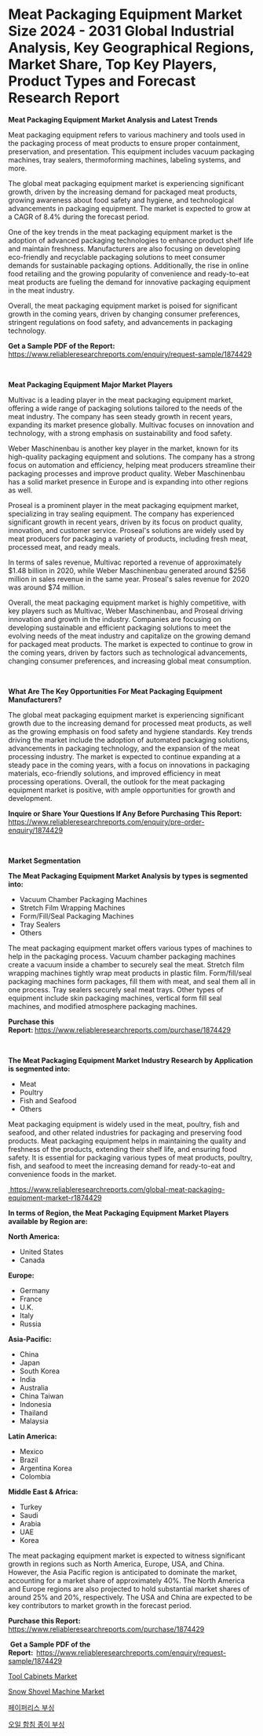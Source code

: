 <p><h1>Meat Packaging Equipment Market Size 2024 - 2031 Global Industrial Analysis, Key Geographical Regions, Market Share, Top Key Players, Product Types and Forecast Research Report</h1></p><p><strong>Meat Packaging Equipment Market Analysis and Latest Trends</strong></p>
<p><p>Meat packaging equipment refers to various machinery and tools used in the packaging process of meat products to ensure proper containment, preservation, and presentation. This equipment includes vacuum packaging machines, tray sealers, thermoforming machines, labeling systems, and more.</p><p>The global meat packaging equipment market is experiencing significant growth, driven by the increasing demand for packaged meat products, growing awareness about food safety and hygiene, and technological advancements in packaging equipment. The market is expected to grow at a CAGR of 8.4% during the forecast period.</p><p>One of the key trends in the meat packaging equipment market is the adoption of advanced packaging technologies to enhance product shelf life and maintain freshness. Manufacturers are also focusing on developing eco-friendly and recyclable packaging solutions to meet consumer demands for sustainable packaging options. Additionally, the rise in online food retailing and the growing popularity of convenience and ready-to-eat meat products are fueling the demand for innovative packaging equipment in the meat industry.</p><p>Overall, the meat packaging equipment market is poised for significant growth in the coming years, driven by changing consumer preferences, stringent regulations on food safety, and advancements in packaging technology.</p></p>
<p><strong>Get a Sample PDF of the Report:&nbsp;</strong> <a href="https://www.reliableresearchreports.com/enquiry/request-sample/1874429">https://www.reliableresearchreports.com/enquiry/request-sample/1874429</a></p>
<p>&nbsp;</p>
<p><strong>Meat Packaging Equipment Major Market Players</strong></p>
<p><p>Multivac is a leading player in the meat packaging equipment market, offering a wide range of packaging solutions tailored to the needs of the meat industry. The company has seen steady growth in recent years, expanding its market presence globally. Multivac focuses on innovation and technology, with a strong emphasis on sustainability and food safety.</p><p>Weber Maschinenbau is another key player in the market, known for its high-quality packaging equipment and solutions. The company has a strong focus on automation and efficiency, helping meat producers streamline their packaging processes and improve product quality. Weber Maschinenbau has a solid market presence in Europe and is expanding into other regions as well.</p><p>Proseal is a prominent player in the meat packaging equipment market, specializing in tray sealing equipment. The company has experienced significant growth in recent years, driven by its focus on product quality, innovation, and customer service. Proseal's solutions are widely used by meat producers for packaging a variety of products, including fresh meat, processed meat, and ready meals.</p><p>In terms of sales revenue, Multivac reported a revenue of approximately $1.48 billion in 2020, while Weber Maschinenbau generated around $256 million in sales revenue in the same year. Proseal's sales revenue for 2020 was around $74 million.</p><p>Overall, the meat packaging equipment market is highly competitive, with key players such as Multivac, Weber Maschinenbau, and Proseal driving innovation and growth in the industry. Companies are focusing on developing sustainable and efficient packaging solutions to meet the evolving needs of the meat industry and capitalize on the growing demand for packaged meat products. The market is expected to continue to grow in the coming years, driven by factors such as technological advancements, changing consumer preferences, and increasing global meat consumption.</p></p>
<p>&nbsp;</p>
<p><strong>What Are The Key Opportunities For Meat Packaging Equipment Manufacturers?</strong></p>
<p><p>The global meat packaging equipment market is experiencing significant growth due to the increasing demand for processed meat products, as well as the growing emphasis on food safety and hygiene standards. Key trends driving the market include the adoption of automated packaging solutions, advancements in packaging technology, and the expansion of the meat processing industry. The market is expected to continue expanding at a steady pace in the coming years, with a focus on innovations in packaging materials, eco-friendly solutions, and improved efficiency in meat processing operations. Overall, the outlook for the meat packaging equipment market is positive, with ample opportunities for growth and development.</p></p>
<p><strong>Inquire or Share Your Questions If Any Before Purchasing This Report:</strong> <a href="https://www.reliableresearchreports.com/enquiry/pre-order-enquiry/1874429">https://www.reliableresearchreports.com/enquiry/pre-order-enquiry/1874429</a></p>
<p>&nbsp;</p>
<p><strong>Market Segmentation</strong></p>
<p><strong>The Meat Packaging Equipment Market Analysis by types is segmented into:</strong></p>
<p><ul><li>Vacuum Chamber Packaging Machines</li><li>Stretch Film Wrapping Machines</li><li>Form/Fill/Seal Packaging Machines</li><li>Tray Sealers</li><li>Others</li></ul></p>
<p><p>The meat packaging equipment market offers various types of machines to help in the packaging process. Vacuum chamber packaging machines create a vacuum inside a chamber to securely seal the meat. Stretch film wrapping machines tightly wrap meat products in plastic film. Form/fill/seal packaging machines form packages, fill them with meat, and seal them all in one process. Tray sealers securely seal meat trays. Other types of equipment include skin packaging machines, vertical form fill seal machines, and modified atmosphere packaging machines.</p></p>
<p><strong>Purchase this Report:&nbsp;</strong><a href="https://www.reliableresearchreports.com/purchase/1874429">https://www.reliableresearchreports.com/purchase/1874429</a></p>
<p>&nbsp;</p>
<p><strong>The Meat Packaging Equipment Market Industry Research by Application is segmented into:</strong></p>
<p><ul><li>Meat</li><li>Poultry</li><li>Fish and Seafood</li><li>Others</li></ul></p>
<p><p>Meat packaging equipment is widely used in the meat, poultry, fish and seafood, and other related industries for packaging and preserving food products. Meat packaging equipment helps in maintaining the quality and freshness of the products, extending their shelf life, and ensuring food safety. It is essential for packaging various types of meat products, poultry, fish, and seafood to meet the increasing demand for ready-to-eat and convenience foods in the market.</p></p>
<p><a href="https://www.reliableresearchreports.com/global-meat-packaging-equipment-market-r1874429">&nbsp;https://www.reliableresearchreports.com/global-meat-packaging-equipment-market-r1874429</a></p>
<p><strong>In terms of Region, the Meat Packaging Equipment Market Players available by Region are:</strong></p>
<p>
    <p> <strong> North America: </strong>
        <ul>
            <li>United States</li>
            <li>Canada</li>
        </ul>
        </p> 
    <p> <strong> Europe: </strong>
        <ul>
            <li>Germany</li>
            <li>France</li>
            <li>U.K.</li>
            <li>Italy</li>
            <li>Russia</li>
        </ul>
        </p> 
    <p> <strong> Asia-Pacific: </strong>
        <ul>
            <li>China</li>
            <li>Japan</li>
            <li>South Korea</li>
            <li>India</li>
            <li>Australia</li>
            <li>China Taiwan</li>
            <li>Indonesia</li>
            <li>Thailand</li>
            <li>Malaysia</li>
        </ul>
        </p> 
    <p> <strong> Latin America: </strong>
        <ul>
            <li>Mexico</li>
            <li>Brazil</li>
            <li>Argentina Korea</li>
            <li>Colombia</li>
        </ul>
        </p> 
    <p> <strong> Middle East & Africa: </strong>
        <ul>
            <li>Turkey</li>
            <li>Saudi</li>
            <li>Arabia</li>
            <li>UAE</li>
            <li>Korea</li>
        </ul>
    </p>
    </p>
<p><p>The meat packaging equipment market is expected to witness significant growth in regions such as North America, Europe, USA, and China. However, the Asia Pacific region is anticipated to dominate the market, accounting for a market share of approximately 40%. The North America and Europe regions are also projected to hold substantial market shares of around 25% and 20%, respectively. The USA and China are expected to be key contributors to market growth in the forecast period.</p></p>
<p><strong>Purchase this Report: </strong><a href="https://www.reliableresearchreports.com/purchase/1874429">https://www.reliableresearchreports.com/purchase/1874429</a></p>
<p>&nbsp;<strong>Get a Sample PDF of the Report:&nbsp;&nbsp;</strong><a href="https://www.reliableresearchreports.com/enquiry/request-sample/1874429">https://www.reliableresearchreports.com/enquiry/request-sample/1874429</a></p>
<p><strong></strong></p>
<p><p><a href="https://github.com/vregtldg37/Market-Research-Report-List-1/blob/main/tool-cabinets-market.md">Tool Cabinets Market</a></p><p><a href="https://github.com/syaifulanwaramsyori/Market-Research-Report-List-1/blob/main/snow-shovel-machine-market.md">Snow Shovel Machine Market</a></p><p><a href="https://github.com/nigaleamar09/Market-Research-Report-List-1/blob/main/8653788172575.md">페이퍼리스 부싱</a></p><p><a href="https://github.com/ahmadrevanz10/Market-Research-Report-List-1/blob/main/2561879172574.md">오일 함침 종이 부싱</a></p></p>